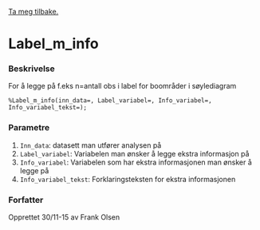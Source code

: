 [Ta meg tilbake.](./)

# Label_m_info

### Beskrivelse

For å legge på f.eks n=antall obs i label for boområder i søylediagram
```
%Label_m_info(inn_data=, Label_variabel=, Info_variabel=, Info_variabel_tekst=);
```

### Parametre

1. `Inn_data`: datasett man utfører analysen på
2. `Label_variabel`: Variabelen man ønsker å legge ekstra informasjon på
3. `Info_variabel`: Variabelen som har ekstra informasjonen man ønsker å legge på
4. `Info_variabel_tekst`: Forklaringsteksten for ekstra informasjonen

### Forfatter

Opprettet 30/11-15 av Frank Olsen
